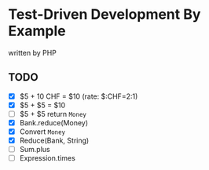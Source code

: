 # Test-Driven Development By Example

written by PHP

## TODO

- [x] $5 + 10 CHF = $10 (rate: $:CHF=2:1)
- [x] $5 + $5 = $10
- [ ] $5 + $5 return `Money`
- [x] Bank.reduce(Money)
- [x] Convert `Money`
- [x] Reduce(Bank, String)
- [ ] Sum.plus
- [ ] Expression.times
